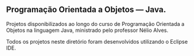 ## Programação Orientada a Objetos — Java.

Projetos disponibilizados ao longo do curso de Programação Orientada a Objetos na linguagem Java, ministrado pelo professor Nélio Alves.

Todos os projetos neste diretório foram desenvolvidos utilizando o Eclipse IDE.
